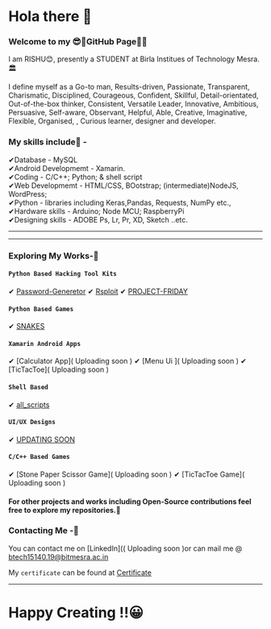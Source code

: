# Hola there 👋

### Welcome to my 😎🤏GitHub Page🤗🤗

I am RISHU😊, presently a STUDENT at Birla Institues of Technology Mesra.🏛 

I define myself as a Go-to man, Results-driven, Passionate, Transparent, Charismatic, Disciplined, Courageous, Confident, Skillful, Detail-orientated, Out-of-the-box thinker, Consistent, Versatile Leader, Innovative, Ambitious, Persuasive, Self-aware, Observant, Helpful, Able, Creative, Imaginative, Flexible, Organised, , Curious learner, designer and developer.

### My skills include🍒 - <br/>

✔Database - MySQL <br/>
✔Android Developmemt - Xamarin.<br/>
✔Coding - C/C++; Python; & shell script <br/>
✔Web Developmemt - HTML/CSS, BOotstrap; (intermediate)NodeJS, WordPress; <br/>
✔Python - libraries including Keras,Pandas, Requests, NumPy etc.,<br/>
✔Hardware skills - Arduino; Node MCU; RaspberryPi<br/>
✔Designing skills - ADOBE Ps, Lr, Pr, XD, Sketch ..etc.  <br/>

<hr>
<hr>

### Exploring My Works-🧐

#### `Python Based Hacking Tool Kits`
✔ [Password-Generetor]( https://github.com/Rishu-R1111/Password-Generetor )
✔ [Rsploit]( https://github.com/Rishu-R1111/Rsploit )
✔ [PROJECT-FRIDAY]( https://github.com/Rishu-R1111/PROJECT-FRIDAY )

#### `Python Based Games`
✔ [SNAKES]( https://github.com/Rishu-R1111/Snakes )

#### `Xamarin Android Apps`
✔ [Calculator App]( Uploading soon )
✔ [Menu Ui ]( Uploading soon )
✔ [TicTacToe]( Uploading soon )

#### `Shell Based `
✔ [all_scripts]( https://github.com/Rishu-R1111/all_scripts )

#### `UI/UX Designs `
✔ [UPDATING SOON]( https://github.com/Rishu-R1111/Adobe-xd-Projects )

#### `C/C++ Based Games`
✔ [Stone Paper Scissor Game](  Uploading soon  )
✔ [TicTacToe Game](  Uploading soon  )


#### For other projects and works including Open-Source contributions feel free to explore my repositories.🧐


### Contacting Me -🤝

You can contact me on [LinkedIn](( Uploading soon )or can mail me @ btech15140.19@bitmesra.ac.in


My `certificate` can be found at [Certificate]( https://github.com/Rishu-R1111/certificate- )
<hr>

# Happy Creating !!😀

